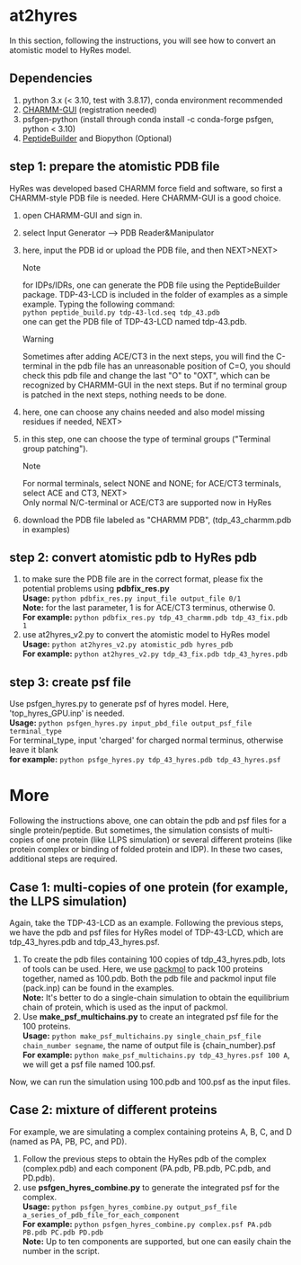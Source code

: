 # at2hyres
In this section, following the instructions, you will see how to convert an atomistic model to HyRes model.

## Dependencies
1. python 3.x (< 3.10, test with 3.8.17), conda environment recommended
2. [CHARMM-GUI](https://www.charmm-gui.org/) (registration needed)
3. psfgen-python (install through conda install -c conda-forge psfgen, python < 3.10)
4. [PeptideBuilder](https://github.com/clauswilke/PeptideBuilder) and Biopython (Optional)

## step 1: prepare the atomistic PDB file  
HyRes was developed based CHARMM force field and software, so first a CHARMM-style PDB file is needed. Here CHARMM-GUI is a good choice.
1. open CHARMM-GUI and sign in.
2. select Input Generator --> PDB Reader&Manipulator
3. here, input the PDB id or upload the PDB file, and then NEXT>NEXT>  
   >[!NOTE]
   >for IDPs/IDRs, one can generate the PDB file using the PeptideBuilder package.
   TDP-43-LCD is included in the folder of examples as a simple example. Typing the following command:   
   `python peptide_build.py tdp-43-lcd.seq tdp_43.pdb`   
   one can get the PDB file of TDP-43-LCD named tdp-43.pdb.

   >[!WARNING]   
   >Sometimes after adding ACE/CT3 in the next steps, you will find the C-terminal in the pdb file has an unreasonable position of C=O, you should check this pdb file and change the last "O" to "OXT", which can be recognized by CHARMM-GUI in the next steps. But if no terminal group is patched in the next steps, nothing needs to be done.   
4. here, one can choose any chains needed and also model missing residues if needed, NEXT>
5. in this step, one can choose the type of terminal groups ("Terminal group patching").    
   >[!NOTE]   
   >For normal terminals, select NONE and NONE; for ACE/CT3 terminals, select ACE and CT3, NEXT>   
   Only normal N/C-terminal or ACE/CT3 are supported now in HyRes
6. download the PDB file labeled as "CHARMM PDB", (tdp_43_charmm.pdb in examples)

## step 2: convert atomistic pdb to HyRes pdb  
1. to make sure the PDB file are in the correct format, please fix the potential problems using **pdbfix_res.py**  
   **Usage:** `python pdbfix_res.py input_file output_file 0/1`  
   **Note:** for the last parameter, 1 is for ACE/CT3 terminus, otherwise 0.  
   **For example:** `python pdbfix_res.py tdp_43_charmm.pdb tdp_43_fix.pdb 1`  
2. use at2hyres_v2.py to convert the atomistic model to HyRes model  
   **Usage:** `python at2hyres_v2.py atomistic_pdb hyres_pdb`  
   **For example:** `python at2hyres_v2.py tdp_43_fix.pdb tdp_43_hyres.pdb`  

## step 3: create psf file  
Use psfgen_hyres.py to generate psf of hyres model. Here, 'top_hyres_GPU.inp' is needed.   
**Usage:** `python psfgen_hyres.py input_pbd_file output_psf_file terminal_type`     
For terminal_type, input 'charged' for charged normal terminus, otherwise leave it blank  
**for example:** `python psfge_hyres.py tdp_43_hyres.pdb tdp_43_hyres.psf`


# More   
Following the instructions above, one can obtain the pdb and psf files for a single protein/peptide. But sometimes, the simulation consists of multi-copies of one protein (like LLPS simulation) or several different proteins (like protein complex or binding of folded protein and IDP). In these two cases, additional steps are required.   
## Case 1: multi-copies of one protein (for example, the LLPS simulation)   
Again, take the TDP-43-LCD as an example. Following the previous steps, we have the pdb and psf files for HyRes model of TDP-43-LCD, which are tdp_43_hyres.pdb and tdp_43_hyres.psf.   
1. To create the pdb files containing 100 copies of tdp_43_hyres.pdb, lots of tools can be used. Here, we use [packmol](https://m3g.github.io/packmol/) to pack 100 proteins together, named as 100.pdb. Both the pdb file and packmol input file (pack.inp) can be found in the examples.   
   **Note:** It's better to do a single-chain simulation to obtain the equilibrium chain of protein, which is used as the input of packmol.   
2. Use **make_psf_multichains.py** to create an integrated psf file for the 100 proteins.   
   **Usage:** `python make_psf_multichains.py single_chain_psf_file chain_number segname`, the name of output file is {chain_number}.psf   
   **For example:** `python make_psf_multichains.py tdp_43_hyres.psf 100 A`, we will get a psf file named 100.psf.   

Now, we can run the simulation using 100.pdb and 100.psf as the input files.

## Case 2: mixture of different proteins   
For example, we are simulating a complex containing proteins A, B, C, and D (named as PA, PB, PC, and PD).    
1. Follow the previous steps to obtain the HyRes pdb of the complex (complex.pdb) and each component (PA.pdb, PB.pdb, PC.pdb, and PD.pdb).    
2. use **psfgen_hyres_combine.py** to generate the integrated psf for the complex.    
   **Usage:** `python psfgen_hyres_combine.py output_psf_file a_series_of_pdb_file_for_each_component`    
   **For example:** `python psfgen_hyres_combine.py complex.psf PA.pdb PB.pdb PC.pdb PD.pdb`    
   **Note:** Up to ten components are supported, but one can easily chain the number in the script.    
